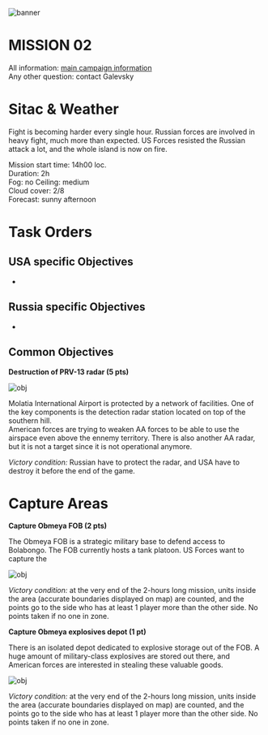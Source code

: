 ![banner](http://www.ofcrav2.org/images/publiques/campagnes/mangusta/mangusta_logo_s.png)



# MISSION 02

All information: [main campaign information](https://github.com/OFCRA/templates/blob/master/campaigns/37-mangusta/mangusta.IslaDuala3/README.md)  
Any other question: contact Galevsky

# Sitac & Weather

Fight is becoming harder every single hour. Russian forces are involved in heavy fight, much more than expected. US Forces resisted the Russian attack a lot, and the whole island is now on fire.

Mission start time: 14h00 loc.  
Duration: 2h  
Fog: no 
Ceiling: medium  
Cloud cover: 2/8  
Forecast: sunny afternoon


# Task Orders

## USA specific Objectives

-

## Russia specific Objectives

-

## Common Objectives

**Destruction of PRV-13 radar (5 pts)**  

![obj](http://www.ofcrav2.org/images/Campagne/37-mangusta/arma3%202016-11-02%2013-37-18-41.png)

Molatia International Airport is protected by a network of facilities. One of the key components is the detection radar station located on top of the southern hill.  
American forces are trying to weaken AA forces to be able to use the airspace even above the ennemy territory.
There is also another AA radar, but it is not a target since it is not operational anymore.

*Victory condition:* Russian have to protect the radar, and USA have to destroy it before the end of the game.


# Capture Areas

**Capture Obmeya FOB (2 pts)**  

The Obmeya FOB is a strategic military base to defend access to Bolabongo. The FOB currently hosts a tank platoon. US Forces want to capture the 


![obj](http://www.ofcrav2.org/images/Campagne/37-mangusta/arma3%202016-11-02%2013-37-48-39.png)

*Victory condition:* at the very end of the 2-hours long mission, units inside the area (accurate boundaries displayed on map) are counted, and the points go to the side who has at least 1 player more than the other side. No points taken if no one in zone.



**Capture Obmeya explosives depot (1 pt)**  

There is an isolated depot dedicated to explosive storage out of the FOB. A huge amount of military-class explosives are stored out there, and American forces are interested in stealing these valuable goods.


![obj](http://www.ofcrav2.org/images/Campagne/37-mangusta/arma3%202016-11-02%2014-37-51-32.png)

*Victory condition:* at the very end of the 2-hours long mission, units inside the area (accurate boundaries displayed on map) are counted, and the points go to the side who has at least 1 player more than the other side. No points taken if no one in zone.
